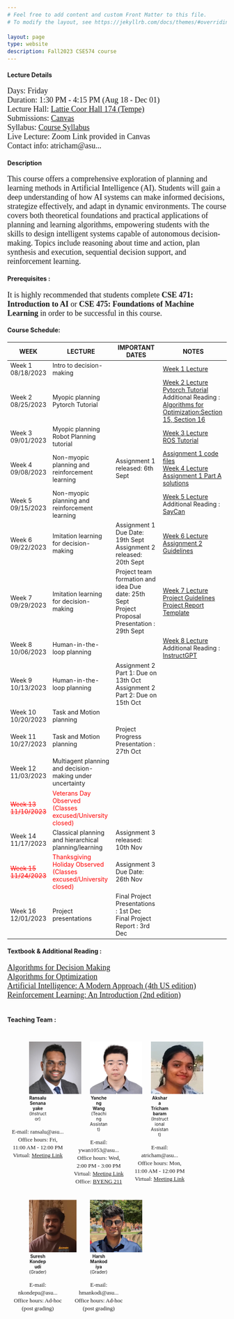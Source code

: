 ```yaml
---
# Feel free to add content and custom Front Matter to this file.
# To modify the layout, see https://jekyllrb.com/docs/themes/#overriding-theme-defaults

layout: page
type: website
description: Fall2023 CSE574 course
---
```

#### Lecture Details 
<font size='4' face='Times New Roman'>Days: Friday<br>
Duration: 1:30 PM - 4:15 PM (Aug 18 - Dec 01)<br>
Lecture Hall: <a href='http://www.asu.edu/map/interactive/?psCode=COOR' target='_blank'>Lattie Coor Hall 174 (Tempe)</a><br>
Submissions: <a href='https://canvas.asu.edu/courses/155869' target='_blank'>Canvas</a>
  <br>
Syllabus: <a href='https://canvas.asu.edu/courses/155869/files/folder/Syllabus' target='_blank'>Course Syllabus</a> <br>
Live Lecture: Zoom Link provided in Canvas <br>
Contact info: atricham@asu...
 </font>
  <br>
#### Description
<font size='4' face='Times New Roman'>This course offers a comprehensive exploration of planning and learning methods in Artificial Intelligence (AI). Students will gain a deep understanding of how AI systems can make informed decisions, strategize effectively, and adapt in dynamic environments. The course covers both theoretical foundations and practical applications of planning and learning algorithms, empowering students with the skills to design intelligent systems capable of autonomous decision-making. Topics include reasoning about time and action, plan synthesis and execution, sequential decision support, and reinforcement learning. </font>
 <br>
#### Prerequisites : 
<font size='4' face='Times New Roman'>It is highly recommended that students complete <b>CSE 471: Introduction to AI </b> or <b>CSE 475: Foundations of Machine Learning </b> in order to be successful in this course. </font>
 <br>
#### Course Schedule: 

| WEEK   | LECTURE                                  | IMPORTANT DATES | NOTES |
|----------------|------------------------------------------|-----------|-------|
| Week 1 <br> 08/18/2023 | Intro to decision-making               |           |   [Week 1 Lecture](/lectures/CSE574_23_week1_intro.pdf)|
| Week 2 <br> 08/25/2023 | Myopic planning <br> Pytorch Tutorial |           |[Week 2 Lecture](/lectures/CSE574_23_day2.pdf)<br>[Pytorch Tutorial](/lectures/Tutorial_Materials.zip)<br>Additional Reading :<br>[Algorithms for Optimization:Section 15, Section 16](https://algorithmsbook.com/optimization/files/optimization.pdf)|
| Week 3 <br> 09/01/2023 | Myopic planning <br> Robot Planning tutorial |         | [Week 3 Lecture](/lectures/CSE574_23_day3.pdf)<br>[ROS Tutorial](/lectures/Intro_to_ROS.pdf)      |
| Week 4 <br> 09/08/2023 | Non-myopic planning and reinforcement learning |    Assignment 1 released: 6th Sept | [Assignment 1 code files](/lectures/CSE574_Assignment1_executables.zip)   <br>    [Week 4 Lecture](/lectures/CSE574_23_day4.pdf) <br>[Assignment 1 Part A solutions](/lectures/CSE574_23_assignment1_part1_solutions.pdf) |
| Week 5 <br> 09/15/2023 | Non-myopic planning and reinforcement learning |           | [Week 5 Lecture](/lectures/CSE574_23_day5.pdf) <br>   Additional Reading : <br> [SayCan](https://say-can.github.io/assets/palm_saycan.pdf) |
| Week 6 <br> 09/22/2023 | Imitation learning for decision-making |    Assignment 1 Due Date: 19th Sept<br> Assignment 2 released: 20th Sept     | [Week 6 Lecture](/lectures/CSE574_23_day7.pdf)<br>  [Assignment 2 Guidelines](/lectures/CSE574_Guidelines_Assignment2.pdf)   |
| Week 7 <br> 09/29/2023 | Imitation learning for decision-making | Project team formation and idea Due date: 25th Sept<br> Project Proposal Presentation : 29th Sept      | [Week 7 Lecture](/lectures/CSE574_23_week7.pdf) <br>[Project Guidelines](/lectures/CSE574__Project_Guidelines.pdf) <br>  [Project Report Template](/lectures/CSE574_project_report_template.zip)    |
| Week 8 <br> 10/06/2023 | Human-in-the-loop planning             |           | [Week 8 Lecture](/lectures/CSE574_23_week8.pdf)<br>  Additional Reading :<br>[InstructGPT](https://arxiv.org/pdf/2203.02155.pdf)    |
| Week 9 <br> 10/13/2023 | Human-in-the-loop planning             |   Assignment 2 Part 1: Due on 13th Oct <br>   Assignment 2 Part 2: Due on 15th Oct    |       |
| Week 10 <br> 10/20/2023 | Task and Motion planning               |           |       |
| Week 11 <br> 10/27/2023 | Task and Motion planning               |   Project Progress Presentation : 27th Oct       |       |
| Week 12 <br> 11/03/2023 | Multiagent planning and decision-making under uncertainty |           |       |
| <span style="color:red; text-decoration:line-through;">Week 13 <br> 11/10/2023</span> | <span style="color:red;">Veterans Day Observed <br> (Classes excused/University closed)</span>  |           |       |
| Week 14 <br> 11/17/2023 | Classical planning and hierarchical planning/learning |  Assignment 3 released: 10th Nov        |       |
| <span style="color:red; text-decoration:line-through;">Week 15 <br> 11/24/2023</span> | <span style="color:red;">Thanksgiving Holiday Observed <br> (Classes excused/University closed)</span> |    Assignment 3 Due Date: 26th Nov          |       |
| Week 16 <br> 12/01/2023 | Project presentations                | Final Project Presentations : 1st Dec <br> Final Project Report : 3rd Dec         |       |



#### Textbook & Additional Reading : 
<font size='4' face='Times New Roman'><a href='https://algorithmsbook.com/files/dm.pdf' target='_blank'>Algorithms for Decision Making </a><br>
<a href='https://algorithmsbook.com/optimization/files/optimization.pdf' target='_blank'>Algorithms for Optimization</a> <br>
<a href='https://aima.cs.berkeley.edu/' target='_blank'>Artificial Intelligence: A Modern Approach (4th US edition)</a> <br>
<a href='https://www.andrew.cmu.edu/course/10-703/textbook/BartoSutton.pdf' target='_blank'> Reinforcement Learning: An Introduction (2nd edition)</a><br>
</font>
<br>


#### Teaching Team : <br>

<style>
  .person {
    padding: 10px;
    text-align: center;
    max-width: 120px; /* Adjust as needed */
  }
  
  .person img {
    max-width: 120px;
    max-height: 120px;
  }

  .person figcaption {
    font-size: 10px; /* Adjust the font size as needed */
  }
</style>

<div style="display: flex; flex-wrap: wrap;">
  <div class="person">
    <figure class="img-container">
      <img src="images/prof.jpeg" alt="prof">
      <figcaption><b>Ransalu Senanayake</b><br>(Instructor)</figcaption>
    </figure>
    <font size='2' face='Times New Roman'>
      E-mail: ransalu@asu...<br>
      Office hours: Fri, 11:00 AM - 12:00 PM<br>
      Virtual: <a href='https://asu.zoom.us/j/86531265486' target='_blank'>Meeting Link</a><br>
    </font>
  </div>

  <div class="person">
    <figure class="img-container">
      <img src="images/yancheng.jpg" alt="Yancheng Wang">
      <figcaption><b>Yancheng Wang</b><br>(Teaching Assistant)</figcaption>
    </figure>
    <font size='2' face='Times New Roman'>
      E-mail: ywan1053@asu...<br>
      Office hours: Wed, 2:00 PM - 3:00 PM<br>
      Virtual: <a href='https://asu.zoom.us/j/7737185236' target='_blank'>Meeting Link</a><br>
      Office: <a href='https://www.asu.edu/map/interactive/?psCode=BYENG' target='_blank'>BYENG 211</a><br>
    </font>
  </div>

  <div class="person">
    <figure class="img-container">
      <img src="images/akshara.jpeg" alt="Akshara">
      <figcaption><b>Akshara Trichambaram</b><br>(Instructional Assistant)</figcaption>
    </figure>
    <font size='2' face='Times New Roman'>
      E-mail: atricham@asu...<br>
      Office hours: Mon, 11:00 AM - 12:00 PM<br>
      Virtual: <a href='https://asu.zoom.us/j/83254800465' target='_blank'>Meeting Link</a><br>
    </font>
  </div>

  <div class="person">
    <figure class="img-container">
      <img src="images/suresh.jpeg" alt="suresh">
      <figcaption><b>Suresh Kondepudi</b><br>(Grader)</figcaption>
    </figure>
    <font size='2' face='Times New Roman'>
      E-mail: nkondepu@asu...<br>
      Office hours: Ad-hoc (post grading)
    </font>
  </div>

  <div class="person">
    <figure class="img-container">
      <img src="images/harsh.jpg" alt="Harsh">
      <figcaption><b>Harsh Mankodiya</b><br>(Grader)</figcaption>
    </figure>
    <font size='2' face='Times New Roman'>
      E-mail: hmankodi@asu...<br>
      Office hours: Ad-hoc (post grading)
    </font>
  </div>
</div>
